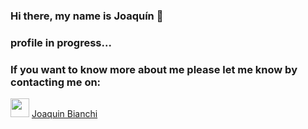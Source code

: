 ### Hi there, my name is Joaquín 👋
<!-- I’m currently learning GraphQL -->


### profile in progress... 

<h3>If you want to know more about me please let me know by contacting me on:</h3>
<p align="left">
  <p>
  <img src="https://cdn.worldvectorlogo.com/logos/linkedin-icon-2.svg" width="30" height="30"/> <a href="https://www.linkedin.com/in/joaquin-bianchi-js/">Joaquin Bianchi</a>
  </p>
</p>

<!-- 
<h1 align="center">Contact</h1>
 📫 e-mail: joacobian21@gmail.com

<p>
  <img src="https://cdn.worldvectorlogo.com/logos/html5.svg" width="70" height="70" display="inline" margin="20px"/ alt="html">
  
  <img src="https://cdn.worldvectorlogo.com/logos/css-3.svg" width="70" height="70" display="inline" margin="20px" alt="css"/>

  <img src="https://cdn.worldvectorlogo.com/logos/logo-javascript.svg" width="70" height="70" display="inline" margin="20px" alt="javascript"/>
  
  <img src="https://cdn.worldvectorlogo.com/logos/typescript-2.svg" width="70" height="70" display="inline" margin="20px" alt="javascript"/>
  
  
  <img src="https://www.vectorlogo.zone/logos/reactjs/reactjs-icon.svg" width="70" height="70" display="inline" margin-right="20px" alt="react"/>
  
  <img src="https://cdn.worldvectorlogo.com/logos/redux.svg" width="70" height="70" display="inline" margin="20px" alt="redux" />
  
  <img src="https://cdn.worldvectorlogo.com/logos/nodejs-icon.svg" width="70" height="70" display="inline" margin="20px" alt="node"/>
  
  
  
  <img src="https://cdn.worldvectorlogo.com/logos/express-109.svg" width="70" height="70" display="inline" margin="20px" alt="express" />
  
  <img src="https://cdn.worldvectorlogo.com/logos/postgresql.svg" width="70" height="70" display="inline" margin="20px" alt="postgreSql"/>
  
  <img src="https://seeklogo.com/images/S/sequelize-logo-9A5075DB9F-seeklogo.com.png" width="70" height="70" display="inline" margin="20px" alt="sequelize"/>
  
  <img src="https://cdn.worldvectorlogo.com/logos/git-icon.svg" width="70" height="70" display="inline" margin="20px" alt="git"/>
</p>


<hr />


<hr />
<p>
  
  [![Anurag's GitHub stats](https://github-readme-stats.vercel.app/api?username=joaquinbian)](https://github.com/joaquinbian/github-readme-stats)
  
</p>



<p>
<h1 align="center">My projects!</h1>
  <h3> 📌 Countries-App</h3>
  <p>With this App, you can you can organice your trip and search information about most of the countries in the world! Furthermore you can sort them by population and alphabetically. Also you can filter the countries by their continent and you can add activities that you want to do in a specific country and filter them by activity. </p>
  <br />
🚀 Technologies implemented: React, Redux, CSS-Modules, Express, Sequelize and PostgreSQL 
  <br />
  <p>
  <img src="screenshotsProjects/LandingPagePhoto.png" width="300" display="inline"/>
    
  <img src="screenshotsProjects/Photo2.png" width="300" display="inline"/>
  
  <img src="screenshotsProjects/Photo3.png" width="300" display="inline" />
  
  <img src="screenshotsProjects/Photo4.png" width="300" display="inline" />
  
  <img src="screenshotsProjects/Photo5.png" width="300" display="inline" />
  
  <img src="screenshotsProjects/Photo6.png" width="300" display="inline" />
  </p>
  <hr/>
  <h3> 📌 Weather-App </h3>
  <p>With this application you can search how is the weather of any city you want to go to. Also you can find a little bit of more data if you only click on the name of the city!</p>
  <p>You can see my application <a href="https://joaquinbian.github.io/weatherApp/#/">here</a>, i hope you like it! </p>
  <br />
  🚀 Technologies implemented: React and CSS-Modules
  <br />
   <p>
  <img src="screenshotsProjects/WheatherApp1.png" width="250" display="inline"/>
    
  <img src="screenshotsProjects/WheatherApp2.png" width="250" display="inline"/>
  
  <img src="screenshotsProjects/WheatherApp3.png" width="250" display="inline" />
  </p>
</p>
<hr/>
<h3> 📌 Movies-App </h3>
<p>In this Mobile Application you can see the movies that:</p>
<ul>
  <li>are on the billboard</li>
  <li>the most popular</li>
  <li>the top rated movies</li>
  <li>upcoming movies</li>
</ul>
<p>And also if you are curious and want to know more about a movie, there is a screen that show more information such as:</p>
<ul>
  <li>rating /10 </li>
  <li>release date</li>
  <li>review</li>
  <li>genres</li>
  <li>cast</li>
</ul>
<p>This app was made with React Native CLI and Typescript. I used themovieDB API, it also has a gradient that changes the background color depends on wich is the principal movie selected. In the future i am going to add more features. Here are some images:</p>
<p>
<img src="https://media.giphy.com/media/T5wbObJ6g6V8D7NeFL/giphy.gif?cid=790b76118973fc6e4fdf5ac27fc7a4cff72afe86869951a6&rid=giphy.gif&ct=g" width="250" heigth="500" display="inline"/>
  <img src="https://media.giphy.com/media/EJhfCUZabaC5UNXZg8/giphy.gif" width="250" heigth="500" display="inline"/>
 
</p>
</hr>
<h3>📌 Pokedex</h3>
<p> App made with React Native, some of the features are: </p>
<ul>
  <li>See a list of all pokemons in home screen</li>
  <li>Filter pokemons by name in search screen</li>
  <li>See details of each pokemons like habilities, stats, moves, etc 🎮</li>
</ul>
<p>This app was made with React Native CLI and Typescript. I used pokeapi API to fetch data and react-native-image-colors, a package that fetch prominent colors form an image to set the background of each pokemon. Here are some videos:</p>

<div >
<img src="https://media.giphy.com/media/JZIZwsB4qW5MDGvKZN/giphy.gif?cid=790b7611671dc4f8693f1a2d9e127b4c640d9660c42ab7a1&rid=giphy.gif&ct=g" display="inline" width="250" height="500"/>
<img src="https://media.giphy.com/media/zixHY3z8DUDV1TwP5K/giphy.gif?cid=790b7611f5baec32a1a34d6b65a959a59b4410b9d1738e84&rid=giphy.gif&ct=g" display="inline" width="250" height="500"/>
  <img src="https://media.giphy.com/media/Z7GNvo1eKg3jBuWlmy/giphy.gif?cid=790b761183724a1461bff762326fa3bb7ad66dbda5bb7d7a&rid=giphy.gif&ct=g" display="inline" width="250" height="500"/>
</div>


-->


<!--
**joaquinbian/joaquinbian** is a ✨ _special_ ✨ repository because its `README.md` (this file) appears on your GitHub profile.

Here are some ideas to get you started:

- 🔭 I’m currently working on ...
- 🌱 I’m currently learning ...
- 👯 I’m looking to collaborate on ...
- 🤔 I’m looking for help with ...
- 💬 Ask me about ...
- 📫 How to reach me: ...
- 😄 Pronouns: ...
- ⚡ Fun fact: ...
-->
